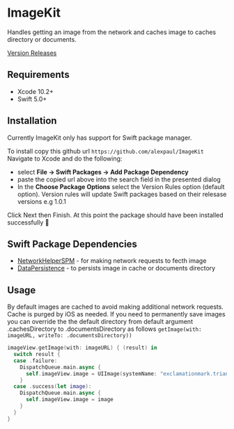 # ImageKit

Handles getting an image from the network and caches image to caches directory or documents.

[Version Releases](https://github.com/alexpaul/ImageKit/releases)

## Requirements 

* Xcode 10.2+ 
* Swift 5.0+ 

## Installation 

Currently ImageKit only has support for Swift package manager. 

To install copy this github url
```https://github.com/alexpaul/ImageKit```  
Navigate to Xcode and do the following: 
 - select **File -> Swift Packages -> Add Package Dependency** 
 - paste the copied url above into the search field in the presented dialog
 - In the **Choose Package Options** select the Version Rules option (default option). Version rules will update Swift packages based on their relesase versions e.g 1.0.1
 
 Click Next then Finish. 
 At this point the package should have been installed successfully 🥳 
 

## Swift Package Dependencies 

* [NetworkHelperSPM](https://github.com/alexpaul/NetworkHelperSPM) - for making network requests to fecth image
* [DataPersistence](https://github.com/alexpaul/DataPersistence) - to persists image in cache or documents directory

## Usage 

By default images are cached to avoid making additional network requests. Cache is purged by iOS as needed. If you need to permanently save images you can override the the default directory from default argument .cachesDirectory to .documentsDirectory as follows ```getImage(with: imageURL, writeTo: .documentsDirectory))```

```swift 
imageView.getImage(with: imageURL) { (result) in
  switch result {
  case .failure:
    DispatchQueue.main.async {
      self.imageView.image = UIImage(systemName: "exclamationmark.triangle.fill")
    }
  case .success(let image):
    DispatchQueue.main.async {
      self.imageView.image = image
    }
  }
}

```
